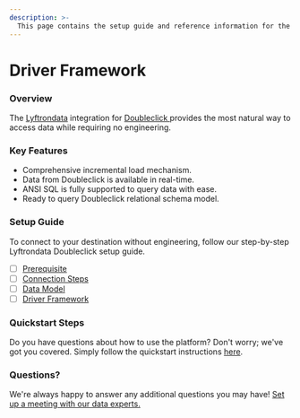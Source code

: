 ```yaml
---
description: >-
  This page contains the setup guide and reference information for the  Doubleclick  source connector.
---
```


# Driver Framework

### Overview

The [Lyftrondata](https://www.lyftrondata.com/) integration for [ Doubleclick ](None) provides the most natural way to access data while requiring no engineering.

### Key Features

* Comprehensive incremental load mechanism.
* Data from  Doubleclick  is available in real-time.&#x20;
* ANSI SQL is fully supported to query data with ease.
* Ready to query  Doubleclick  relational schema model.

### Setup Guide

To connect to your destination without engineering, follow our step-by-step Lyftrondata  Doubleclick  setup guide.

* [ ] [Prerequisite](../prerequisite.md)
* [ ] [Connection Steps](../connection-steps.md)
* [ ] [Data Model](../data-model/erd.md)
* [ ] [Driver Framework](../driver-framework/)

### Quickstart Steps

Do you have questions about how to use the platform? Don't worry; we've got you covered. Simply follow the quickstart instructions [here](../driver-framework/README.md).

### Questions? <a href="#questions" id="questions"></a>

We're always happy to answer any additional questions you may have! [Set up a meeting with our data experts.](https://www.lyftrondata.com/book-a-meeting/)



